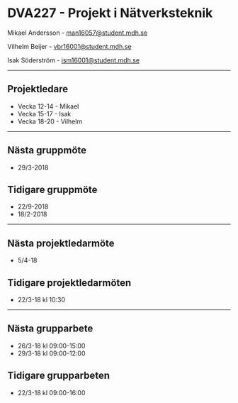 # DVA227 - Projekt i Nätverksteknik

Mikael Andersson - [man16057@student.mdh.se](mailto:man16057@student.mdh.se)

Vilhelm Beijer - [vbr16001@student.mdh.se](mailto:vbr16001@student.mdh.se)

Isak Söderström - [ism16001@student.mdh.se](mailto:ism16002@student.mdh.se)

---
## Projektledare 
- Vecka 12-14 - Mikael
- Vecka 15-17 - Isak
- Vecka 18-20 - Vilhelm

---
## Nästa gruppmöte
- 29/3-2018

## Tidigare gruppmöte
- 22/9-2018
- 18/2-2018

---
## Nästa projektledarmöte
- 5/4-18

## Tidigare projektledarmöten
- 22/3-18 kl 10:30

---
## Nästa grupparbete
- 26/3-18 kl 09:00-15:00
- 29/3-18 kl 09:00-12:00

## Tidigare grupparbeten
- 22/3-18 kl 09:00-16:00
